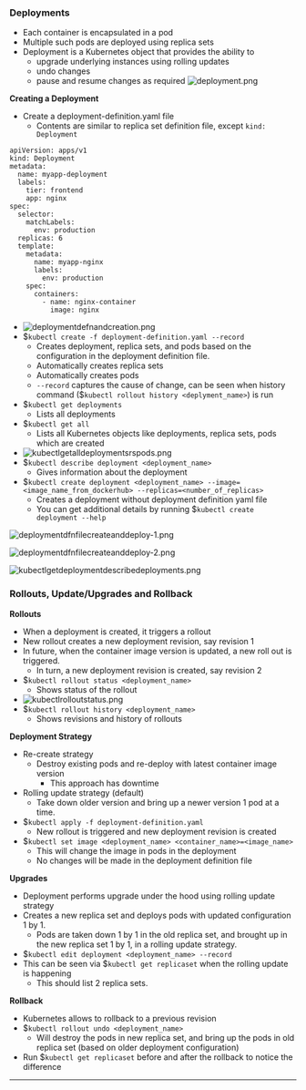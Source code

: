
### Deployments

- Each container is encapsulated in a pod
- Multiple such pods are deployed using replica sets
- Deployment is a Kubernetes object that provides the ability to
	- upgrade underlying instances using rolling updates
	- undo changes
	- pause and resume changes as required
![deployment.png](Attachments/deployment.png)

**Creating a Deployment**

- Create a deployment-definition.yaml file
	- Contents are similar to replica set definition file, except `kind: Deployment`
```
apiVersion: apps/v1
kind: Deployment
metadata:
  name: myapp-deployment
  labels:
    tier: frontend
    app: nginx
spec:
  selector:
    matchLabels:
      env: production
  replicas: 6
  template:
    metadata:
      name: myapp-nginx
      labels:
        env: production
    spec:
      containers:
        - name: nginx-container
          image: nginx
```
- ![deploymentdefnandcreation.png](Attachments/deploymentdefnandcreation.png)
- $`kubectl create -f deployment-definition.yaml --record`
	- Creates deployment, replica sets, and pods based on the configuration in the deployment definition file.
	- Automatically creates replica sets
	- Automatically creates pods
	- `--record` captures the cause of change, can be seen when history command ($`kubectl rollout history <deplyment_name>`) is run
- $`kubectl get deployments`
	- Lists all deployments
- $`kubectl get all`
	- Lists all Kubernetes objects like deployments, replica sets, pods which are created
- ![kubectlgetalldeploymentsrspods.png](Attachments/kubectlgetalldeploymentsrspods.png)
- $`kubectl describe deployment <deployment_name>`
	- Gives information about the deployment
- $`kubectl create deployment <deployment_name> --image=<image_name_from_dockerhub> --replicas=<number_of_replicas>`
	- Creates a deployment without deployment definition yaml file
	- You can get additional details by running $`kubectl create deployment --help`

![deploymentdfnfilecreateanddeploy-1.png](Attachments/deploymentdfnfilecreateanddeploy-1.png)

![deploymentdfnfilecreateanddeploy-2.png](Attachments/deploymentdfnfilecreateanddeploy-2.png)

![kubectlgetdeploymentdescribedeployments.png](Attachments/kubectlgetdeploymentdescribedeployments.png)
### Rollouts, Update/Upgrades and Rollback

**Rollouts**
- When a deployment is created, it triggers a rollout
- New rollout creates a new deployment revision, say revision 1
- In future, when the container image version is updated, a new roll out is triggered.
	- In turn, a new deployment revision is created, say revision 2
- $`kubectl rollout status <deployment_name>`
	- Shows status of the rollout
- ![kubectlrolloutstatus.png](Attachments/kubectlrolloutstatus.png)
- $`kubectl rollout history <deployment_name>`
	- Shows revisions and history of rollouts

**Deployment Strategy**

- Re-create strategy
	- Destroy existing pods and re-deploy with latest container image version
		- This approach has downtime
- Rolling update strategy (default)
	- Take down older version and bring up a newer version 1 pod at a time.
- $`kubectl apply -f deployment-definition.yaml`
	- New rollout is triggered and new deployment revision is created
- $`kubectl set image <deployment_name> <container_name>=<image_name>`
	- This will change the image in pods in the deployment
	- No changes will be made in the deployment definition file

**Upgrades**

- Deployment performs upgrade under the hood using rolling update strategy
- Creates a new replica set and deploys pods with updated configuration 1 by 1.
	- Pods are taken down 1 by 1 in the old replica set, and brought up in the new replica set 1 by 1, in a rolling update strategy.
- $`kubectl edit deployment <deployment_name> --record`
- This can be seen via $`kubectl get replicaset` when the rolling update is happening
	- This should list 2 replica sets.

**Rollback**

- Kubernetes allows to rollback to a previous revision
- $`kubectl rollout undo <deployment_name>`
	- Will destroy the pods in new replica set, and bring up the pods in old replica set (based on older deployment configuration)
- Run $`kubectl get replicaset` before and after the rollback to notice the difference


---
